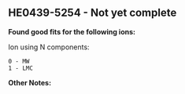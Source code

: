 ## HE0439-5254 - Not yet complete
**Found good fits for the following ions:**

Ion using N components:
```
0 - MW
1 - LMC
```


**Other Notes:**

